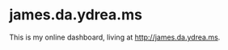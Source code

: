 james.da.ydrea.ms
=================

This is my online dashboard, living at http://james.da.ydrea.ms.
